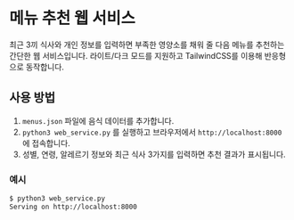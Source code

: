 # 메뉴 추천 웹 서비스

최근 3끼 식사와 개인 정보를 입력하면 부족한 영양소를 채워 줄 다음 메뉴를 추천하는 간단한 웹 서비스입니다. 라이트/다크 모드를 지원하고 TailwindCSS를 이용해 반응형으로 동작합니다.

## 사용 방법
1. `menus.json` 파일에 음식 데이터를 추가합니다.
2. `python3 web_service.py` 를 실행하고 브라우저에서 `http://localhost:8000` 에 접속합니다.
3. 성별, 연령, 알레르기 정보와 최근 식사 3가지를 입력하면 추천 결과가 표시됩니다.

### 예시
```bash
$ python3 web_service.py
Serving on http://localhost:8000
```
